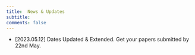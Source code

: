 ```yaml
---
title:  News & Updates
subtitle: 
comments: false
---
```



* [2023.05.12] Dates Updated & Extended. Get your papers submitted by 22nd May.


<!--
* [2021.08.30] [Proceedings](http://ceur-ws.org/Vol-2937/) published
* [2021.08.30] [Programme](/cmna21/programme/) published
* [2021.07.26] Dates Updated
* [2021.07.13] Second call for papers is available  (& [downloadable as a PDF](/cmna21/assets/cfp/cfp2.pdf)))
* [2021.07.12] Paper submission date extension until 23rd July
* [2021.06.23] Free registration now open through [Eventbrite](https://www.eventbrite.com/e/cmna-xxi-the-21st-workshop-on-computational-models-of-natural-argument-tickets-160894310213)


* [2022.09.09] CEUR Volume #3205 published to the [CEUR Workshop Proceedings Site](http://ceur-ws.org/Vol-3205/).
* [2022.09.09] Final papers (long, short, abstract, posters) published to the [programme page](/cmna22/programme).
* [2022.08.06] Final call for papers is available  (& [downloadable as a PDF](/cmna22/assets/cfp/cfp2.pdf)))
* [2022.08.06] Dates Updated & Extended
* [2022.01.14] First call for papers is available on this site (& [downloadable as a PDF](/cmna22/assets/cfp/cfp1.pdf)))
-->
